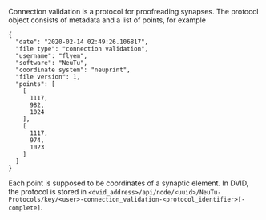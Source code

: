 Connection validation is a protocol for proofreading synapses. The protocol object consists of metadata and a list of points, for example

```
{
  "date": "2020-02-14 02:49:26.106817",
  "file type": "connection validation",
  "username": "flyem",
  "software": "NeuTu",
  "coordinate system": "neuprint",
  "file version": 1,
  "points": [
    [
      1117,
      982,
      1024
    ],
    [
      1117,
      974,
      1023
    ]
  ]
}
```

Each point is supposed to be coordinates of a synaptic element. In DVID, the protocol is stored in `<dvid_address>/api/node/<uuid>/NeuTu-Protocols/key/<user>-connection_validation-<protocol_identifier>[-complete]`.

